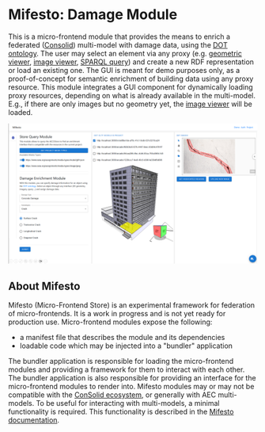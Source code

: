 # Mifesto: Damage Module
This is a micro-frontend module that provides the means to enrich a federated ([Consolid](https://content.iospress.com/articles/semantic-web/sw233396)) multi-model with damage data, using the [DOT ontology](https://w3id.org/dot/). The user may select an element via any proxy (e.g. [geometric viewer](https://github.com/AECOstore/viewer-module), [image viewer](https://github.com/AECOstore/image-module), [SPARQL query](https://github.com/AECOstore/query-module)) and create a new RDF representation or load an existing one. The GUI is meant for demo purposes only, as a proof-of-concept for semantic enrichment of building data using any proxy resource. This module integrates a GUI component for dynamically loading proxy resources, depending on what is already available in the multi-model. E.g., if there are only images but no geometry yet, the [image viewer](https://github.com/AECOstore/image-module) will be loaded. 

![Damage module in action](public/module.png)

## About Mifesto
Mifesto (Micro-Frontend Store) is an experimental framework for federation of micro-frontends. It is a work in progress and is not yet ready for production use. Micro-frontend modules expose the following: 

* a manifest file that describes the module and its dependencies
* loadable code which may be injected into a "bundler" application

The bundler application is responsible for loading the micro-frontend modules and providing a framework for them to interact with each other. The bundler application is also responsible for providing an interface for the micro-frontend modules to render into. Mifesto modules may or may not be compatible with the [ConSolid ecosystem](https://content.iospress.com/articles/semantic-web/sw233396), or generally with AEC multi-models. To be useful for interacting with multi-models, a minimal functionality is required. This functionality is described in the [Mifesto documentation]().
